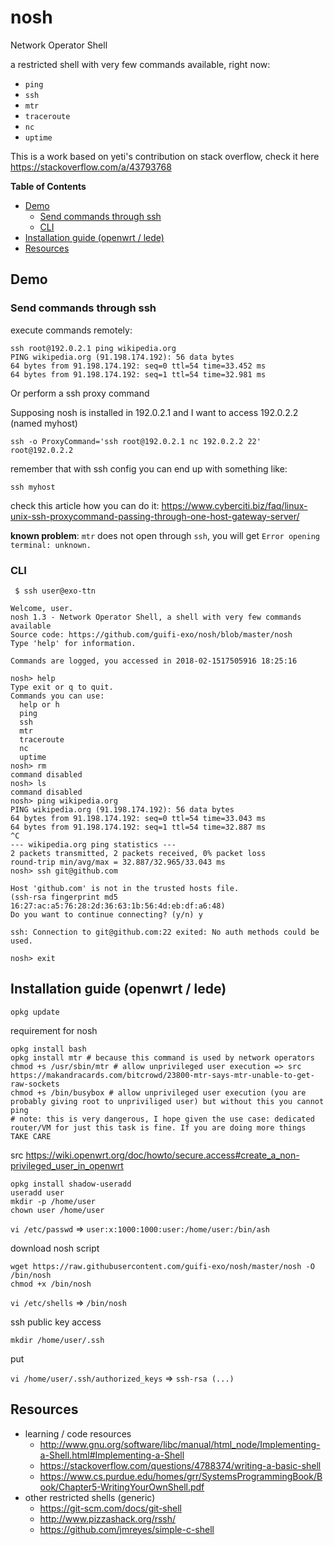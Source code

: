 # nosh

Network Operator Shell

a restricted shell with very few commands available, right now:

- `ping`
- `ssh`
- `mtr`
- `traceroute`
- `nc`
- `uptime`

This is a work based on yeti's contribution on stack overflow, check it here https://stackoverflow.com/a/43793768

<!-- START doctoc generated TOC please keep comment here to allow auto update -->
<!-- DON'T EDIT THIS SECTION, INSTEAD RE-RUN doctoc TO UPDATE -->
**Table of Contents**

- [Demo](#demo)
  - [Send commands through ssh](#send-commands-through-ssh)
  - [CLI](#cli)
- [Installation guide (openwrt / lede)](#installation-guide-openwrt--lede)
- [Resources](#resources)

<!-- END doctoc generated TOC please keep comment here to allow auto update -->

## Demo

### Send commands through ssh

execute commands remotely:

```
ssh root@192.0.2.1 ping wikipedia.org
PING wikipedia.org (91.198.174.192): 56 data bytes
64 bytes from 91.198.174.192: seq=0 ttl=54 time=33.452 ms
64 bytes from 91.198.174.192: seq=1 ttl=54 time=32.981 ms
```

Or perform a ssh proxy command

Supposing nosh is installed in 192.0.2.1 and I want to access 192.0.2.2 (named myhost)

    ssh -o ProxyCommand='ssh root@192.0.2.1 nc 192.0.2.2 22' root@192.0.2.2

remember that with ssh config you can end up with something like:

    ssh myhost

check this article how you can do it: https://www.cyberciti.biz/faq/linux-unix-ssh-proxycommand-passing-through-one-host-gateway-server/

**known problem**: `mtr` does not open through `ssh`, you will get `Error opening terminal: unknown.`

### CLI

```
 $ ssh user@exo-ttn

Welcome, user.
nosh 1.3 - Network Operator Shell, a shell with very few commands available
Source code: https://github.com/guifi-exo/nosh/blob/master/nosh
Type 'help' for information.

Commands are logged, you accessed in 2018-02-1517505916 18:25:16

nosh> help
Type exit or q to quit.
Commands you can use:
  help or h
  ping
  ssh
  mtr
  traceroute
  nc
  uptime
nosh> rm
command disabled
nosh> ls
command disabled
nosh> ping wikipedia.org
PING wikipedia.org (91.198.174.192): 56 data bytes
64 bytes from 91.198.174.192: seq=0 ttl=54 time=33.043 ms
64 bytes from 91.198.174.192: seq=1 ttl=54 time=32.887 ms
^C
--- wikipedia.org ping statistics ---
2 packets transmitted, 2 packets received, 0% packet loss
round-trip min/avg/max = 32.887/32.965/33.043 ms
nosh> ssh git@github.com

Host 'github.com' is not in the trusted hosts file.
(ssh-rsa fingerprint md5 16:27:ac:a5:76:28:2d:36:63:1b:56:4d:eb:df:a6:48)
Do you want to continue connecting? (y/n) y

ssh: Connection to git@github.com:22 exited: No auth methods could be used.

nosh> exit
```

## Installation guide (openwrt / lede)

    opkg update

requirement for nosh

    opkg install bash
    opkg install mtr # because this command is used by network operators
    chmod +s /usr/sbin/mtr # allow unprivileged user execution => src https://makandracards.com/bitcrowd/23800-mtr-says-mtr-unable-to-get-raw-sockets
    chmod +s /bin/busybox # allow unprivileged user execution (you are probably giving root to unpriviliged user) but without this you cannot ping
    # note: this is very dangerous, I hope given the use case: dedicated router/VM for just this task is fine. If you are doing more things TAKE CARE

src https://wiki.openwrt.org/doc/howto/secure.access#create_a_non-privileged_user_in_openwrt

    opkg install shadow-useradd
    useradd user
    mkdir -p /home/user
    chown user /home/user

`vi /etc/passwd` => `user:x:1000:1000:user:/home/user:/bin/ash`

download nosh script

    wget https://raw.githubusercontent.com/guifi-exo/nosh/master/nosh -O /bin/nosh
    chmod +x /bin/nosh

`vi /etc/shells` => `/bin/nosh`

ssh public key access

    mkdir /home/user/.ssh

put

`vi /home/user/.ssh/authorized_keys` => `ssh-rsa (...)`

## Resources

- learning / code resources
    - http://www.gnu.org/software/libc/manual/html_node/Implementing-a-Shell.html#Implementing-a-Shell
    - https://stackoverflow.com/questions/4788374/writing-a-basic-shell
    - https://www.cs.purdue.edu/homes/grr/SystemsProgrammingBook/Book/Chapter5-WritingYourOwnShell.pdf
- other restricted shells (generic)
    - https://git-scm.com/docs/git-shell
    - http://www.pizzashack.org/rssh/
    - https://github.com/jmreyes/simple-c-shell
